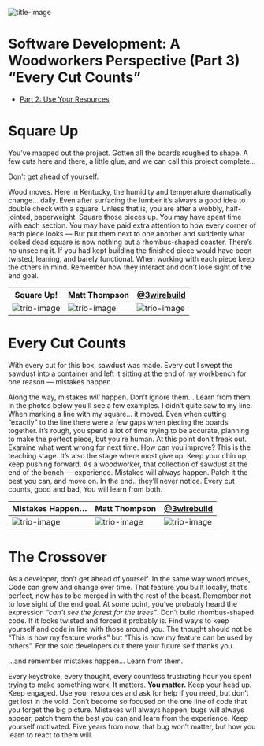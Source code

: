 ![title-image](https://raw.githubusercontent.com/mthomps4/posts/master/posts/software_development_a_woodworkers_perspective/images/part3/IMG_3791.jpg)


# Software Development: A Woodworkers Perspective (Part 3) “Every Cut Counts”

- [Part 2: Use Your Resources](./software_development_a_woodworkers_perspective_(part3)-every-cut-counts)

# **Square Up**

You’ve mapped out the project. Gotten all the boards roughed to shape. A few cuts here and there, a little glue, and we can call this project complete…

Don’t get ahead of yourself.

Wood moves. Here in Kentucky, the humidity and temperature dramatically change… daily. Even after surfacing the lumber it’s always a good idea to double check with a square. Unless that is, you are after a wobbly, half-jointed, paperweight. Square those pieces up. You may have spent time with each section. You may have paid extra attention to how every corner of each piece looks — But put them next to one another and suddenly what looked dead square is now nothing but a rhombus-shaped coaster. There’s no unseeing it. If you had kept building the finished piece would have been twisted, leaning, and barely functional. When working with each piece keep the others in mind. Remember how they interact and don’t lose sight of the end goal.

 Square Up! | Matt Thompson | [@3wirebuild](https://instagram.com/3wirebuild)
--- | --- | ---
![trio-image](https://raw.githubusercontent.com/mthomps4/posts/master/posts/software_development_a_woodworkers_perspective/images/part3/IMG_3789.jpg)  | ![trio-image](https://raw.githubusercontent.com/mthomps4/posts/master/posts/software_development_a_woodworkers_perspective/images/part3/IMG_3791.jpg) | ![trio-image](https://raw.githubusercontent.com/mthomps4/posts/master/posts/software_development_a_woodworkers_perspective/images/part3/IMG_3792.jpg)


# **Every Cut Counts**

With every cut for this box, sawdust was made. Every cut I swept the sawdust into a container and left it sitting at the end of my workbench for one reason — mistakes happen.

Along the way, mistakes *will* happen. Don’t ignore them… Learn from them. In the photos below you’ll see a few examples. I didn’t quite saw to my line. When marking a line with my square… it moved. Even when cutting “exactly” to the line there were a few gaps when piecing the boards together. It’s rough, you spend a lot of time trying to be accurate, planning to make the perfect piece, but you’re human. At this point don’t freak out. Examine what went wrong for next time. How can you improve? This is the teaching stage. It’s also the stage where most give up. Keep your chin up, keep pushing forward. As a woodworker, that collection of sawdust at the end of the bench — experience. Mistakes will always happen. Patch it the best you can, and move on. In the end.. they’ll never notice. Every cut counts, good and bad, You will learn from both.

Mistakes Happen… | Matt Thompson | [@3wirebuild](https://instagram.com/3wirebuild)
--- | --- | ---
![trio-image](https://raw.githubusercontent.com/mthomps4/posts/master/posts/software_development_a_woodworkers_perspective/images/part3/IMG_3808.jpg)  | ![trio-image](https://raw.githubusercontent.com/mthomps4/posts/master/posts/software_development_a_woodworkers_perspective/images/part3/IMG_3827.jpg) | ![trio-image](https://raw.githubusercontent.com/mthomps4/posts/master/posts/software_development_a_woodworkers_perspective/images/part3/IMG_3834.jpg)

# **The Crossover**

As a developer, don’t get ahead of yourself. In the same way wood moves, Code can grow and change over time. That feature you built locally, that’s perfect, now has to be merged in with the rest of the beast. Remember not to lose sight of the end goal. At some point, you’ve probably heard the expression *“can’t see the forest for the trees”*. Don’t build rhombus-shaped code. If it looks twisted and forced it probably is. Find way’s to keep yourself and code in line with those around you. The thought should not be “This is how my feature works” but “This is how my feature can be used by others”. For the solo developers out there your future self thanks you.

…and remember mistakes happen… Learn from them.

Every keystroke, every thought, every countless frustrating hour you spent trying to make something work. It matters. **You matter.** Keep your head up. Keep engaged. Use your resources and ask for help if you need, but don’t get lost in the void. Don’t become so focused on the one line of code that you forget the big picture. Mistakes will always happen, bugs will always appear, patch them the best you can and learn from the experience. Keep yourself motivated. Five years from now, that bug won’t matter, but how you learn to react to them will.